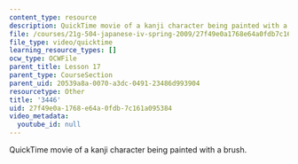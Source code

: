 ```yaml
---
content_type: resource
description: QuickTime movie of a kanji character being painted with a brush.
file: /courses/21g-504-japanese-iv-spring-2009/27f49e0a1768e64a0fdb7c161a095384_3446.mov
file_type: video/quicktime
learning_resource_types: []
ocw_type: OCWFile
parent_title: Lesson 17
parent_type: CourseSection
parent_uid: 20539a8a-0070-a3dc-0491-23486d993904
resourcetype: Other
title: '3446'
uid: 27f49e0a-1768-e64a-0fdb-7c161a095384
video_metadata:
  youtube_id: null
---
```

QuickTime movie of a kanji character being painted with a brush.

